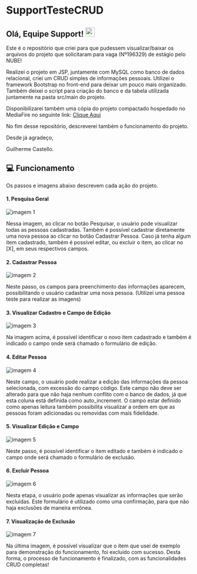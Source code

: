 # SupportTesteCRUD

## Olá, Equipe Support! <img src="https://media.giphy.com/media/hvRJCLFzcasrR4ia7z/giphy.gif" width="25px">

Este é o repositório que criei para que pudessem visualizar/baixar os arquivos do projeto que solicitaram para vaga (Nº196329) de estágio pelo NUBE!

Realizei o projeto em JSP, juntamente com MySQL como banco de dados relacional, criei um CRUD simples de informações pessoais. Utilizei o framework Bootstrap no front-end para deixar um pouco mais organizado.
Também deixei o script para criação do banco e da tabela utilizada juntamente na pasta src/main do projeto.

Disponibilizarei também uma cópia do projeto compactado hospedado no MediaFire no seguinte link: <a href="https://www.mediafire.com/file/hyn2b0efcxwhjgh/SupportTesteCRUD.rar/file#">Clique Aqui</a>

No fim desse repositório, descreverei também o funcionamento do projeto.

Desde já agradeço,

Guilherme Castello.

## 💻 Funcionamento
Os passos e imagens abaixo descrevem cada ação do projeto.
#### 1. Pesquisa Geral
<img src="https://www.imagemhost.com.br/images/2021/05/18/imagem-1.jpg" alt="imagem 1" border="0">

Nessa imagem, ao clicar no botão Pesquisar, o usuário pode visualizar todas as pessoas cadastradas. Também é possível cadastrar diretamente uma nova pessoa ao clicar no botão Cadastrar Pessoa. Caso já tenha algum item cadastrado, também é possível editar, ou excluir o item, ao clicar no [X], em seus respectivos campos.


#### 2. Cadastrar Pessoa
<img src="https://www.imagemhost.com.br/images/2021/05/18/imagem-2.jpg" alt="imagem 2" border="0">

Neste passo, os campos para preenchimento das informações aparecem, possibilitando o usuário cadastrar uma nova pessoa. (Utilizei uma pessoa teste para realizar as imagens)

#### 3. Visualizar Cadastro e Campo de Edição
<img src="https://www.imagemhost.com.br/images/2021/05/18/imagem-3.jpg" alt="imagem 3" border="0">

Na imagem acima, é possível identificar o novo item cadastrado e também é indicado o campo onde será chamado o formulário de edição.

#### 4. Editar Pessoa
<img src="https://www.imagemhost.com.br/images/2021/05/18/imagem-4.jpg" alt="imagem 4" border="0">

Neste campo, o usuário pode realizar a edição das informações da pessoa selecionada, com excessão do campo código. Este campo não deve ser alterado para que não haja nenhum conflito com o banco de dados, já que esta coluna está definida como auto_increment. O campo estar definido como apenas leitura também possibilita visualizar a ordem em que as pessoas foram adicionadas ou removidas com mais fidelidade.

#### 5. Visualizar Edição e Campo 
<img src="https://www.imagemhost.com.br/images/2021/05/18/imagem-5.jpg" alt="imagem 5" border="0">

Neste passo, é possível identificar o item editado e também é indicado o campo onde será chamado o formulário de exclusão.

#### 6. Excluir Pessoa
<img src="https://www.imagemhost.com.br/images/2021/05/18/imagem-6.jpg" alt="imagem 6" border="0">

Nesta etapa, o usuário pode apenas visualizar as informações que serão excluídas. Este formulário é utilizado como uma confirmação, para que não haja exclusões de maneira errônea.

#### 7. Visualização de Exclusão
<img src="https://www.imagemhost.com.br/images/2021/05/18/imagem-7.jpg" alt="imagem 7" border="0">

Na última imagem, é possível visualizar que o item que usei de exemplo para demonstração do funcionamento, foi excluído com sucesso. Desta forma, o processo de funcionamento é finalizado, com as funcionalidades CRUD completas! 

